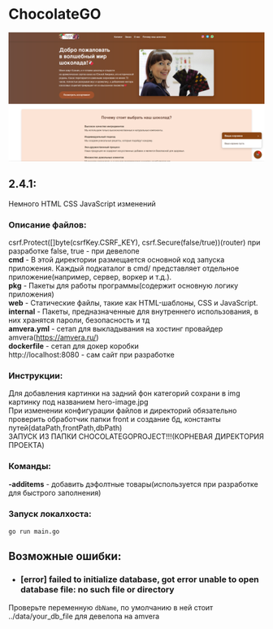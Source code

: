 # ChocolateGO
![Фото сайта](/Screenshot.png)


## 2.4.1:

Немного HTML CSS JavaScript изменений

### Описание файлов:
csrf.Protect([]byte(csrfKey.CSRF_KEY), csrf.Secure(false/true))(router) при разработке false, true - при девелопе  
**cmd** - В этой директории размещается основной код запуска приложения. Каждый подкаталог в cmd/ представляет отдельное приложение(например, сервер, воркер и т.д.).  
**pkg** - Пакеты для работы программы(содержит основную логику приложения)  
**web** - Статические файлы, такие как HTML-шаблоны, CSS и JavaScript.  
**internal** - Пакеты, предназначенные для внутреннего использования, в них хранятся пароли, безопасность и тд  
**amvera.yml** - сетап для выкладывания на хостинг провайдер amvera(https://amvera.ru/)  
**dockerfile** - сетап для докер коробки  
http://localhost:8080 - сам сайт при разработке

### Инструкции: 
Для добавления картинки на задний фон категорий сохрани в img картинку под названием hero-image.jpg  
При изменении конфигурации файлов и директорий обязательно проверить обработчик папки front и создание бд, константы путей(dataPath,frontPath,dbPath)  
ЗАПУСК ИЗ ПАПКИ CHOCOLATEGOPROJECT!!!(КОРНЕВАЯ ДИРЕКТОРИЯ ПРОЕКТА)  

### Команды:
**-additems** - добавить дэфолтные товары(используется при разработке для быстрого заполнения)

### Запуск локалхоста:
```golang 
go run main.go
```

## Возможные ошибки:
+ ### [error] failed to initialize database, got error unable to open database file: no such file or directory
Проверьте переменную `dbName`, по умолчанию в ней стоит ../data/your_db_file для девелопа на amvera